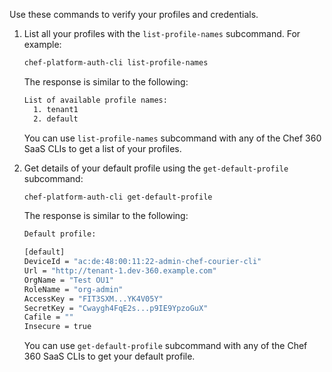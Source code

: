 
Use these commands to verify your profiles and credentials.

1. List all your profiles with the `list-profile-names` subcommand. For example:

    ```sh
    chef-platform-auth-cli list-profile-names
    ```

    The response is similar to the following:

    ```sh
    List of available profile names:
      1. tenant1
      2. default
    ```

    You can use `list-profile-names` subcommand with any of the Chef 360 SaaS CLIs to get a list of your profiles.

1. Get details of your default profile using the `get-default-profile` subcommand:

    ```sh
    chef-platform-auth-cli get-default-profile
    ```

    The response is similar to the following:

    ```sh
    Default profile:

    [default]
    DeviceId = "ac:de:48:00:11:22-admin-chef-courier-cli"
    Url = "http://tenant-1.dev-360.example.com"
    OrgName = "Test OU1"
    RoleName = "org-admin"
    AccessKey = "FIT3SXM...YK4V05Y"
    SecretKey = "Cwaygh4FqE2s...p9IE9YpzoGuX"
    Cafile = ""
    Insecure = true
    ```

    You can use `get-default-profile` subcommand with any of the Chef 360 SaaS CLIs to get your default profile.
